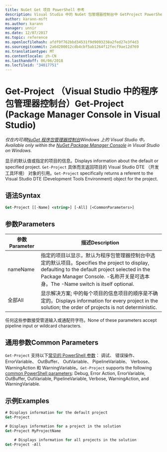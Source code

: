 ```yaml
---
title: NuGet Get 项目 PowerShell 参考
description: Visual Studio 中的 NuGet 包管理器控制台中 GetProject PowerShell 命令参考。
author: karann-msft
ms.author: karann
manager: unnir
ms.date: 12/07/2017
ms.topic: reference
ms.openlocfilehash: afdf9f762bbd34531f9d9093238a2fed27e3f4d3
ms.sourcegitcommit: 2a6d200012cdb4cbf5ab1264f12fecf9ae12d769
ms.translationtype: MT
ms.contentlocale: zh-CN
ms.lasthandoff: 06/06/2018
ms.locfileid: "34817751"
---
```

# <a name="get-project-package-manager-console-in-visual-studio"></a><span data-ttu-id="5da3b-103">Get-Project （Visual Studio 中的程序包管理器控制台）</span><span class="sxs-lookup"><span data-stu-id="5da3b-103">Get-Project (Package Manager Console in Visual Studio)</span></span>

<span data-ttu-id="5da3b-104">*仅在内可用[NuGet 程序包管理器控制台](package-manager-console.md)Windows 上的 Visual Studio 中。*</span><span class="sxs-lookup"><span data-stu-id="5da3b-104">*Available only within the [NuGet Package Manager Console](package-manager-console.md) in Visual Studio on Windows.*</span></span>

<span data-ttu-id="5da3b-105">显示的默认值或指定的项目的信息。</span><span class="sxs-lookup"><span data-stu-id="5da3b-105">Displays information about the default or specified project.</span></span> <span data-ttu-id="5da3b-106">`Get-Project` 具体而言返回项目的 Visual Studio DTE （开发工具环境） 对象的引用。</span><span class="sxs-lookup"><span data-stu-id="5da3b-106">`Get-Project` specifically returns a referent to the Visual Studio DTE (Development Tools Environment) object for the project.</span></span>

## <a name="syntax"></a><span data-ttu-id="5da3b-107">语法</span><span class="sxs-lookup"><span data-stu-id="5da3b-107">Syntax</span></span>

```ps
Get-Project [[-Name] <string>] [-All] [<CommonParameters>]
```

## <a name="parameters"></a><span data-ttu-id="5da3b-108">参数</span><span class="sxs-lookup"><span data-stu-id="5da3b-108">Parameters</span></span>

| <span data-ttu-id="5da3b-109">参数</span><span class="sxs-lookup"><span data-stu-id="5da3b-109">Parameter</span></span> | <span data-ttu-id="5da3b-110">描述</span><span class="sxs-lookup"><span data-stu-id="5da3b-110">Description</span></span> |
| --- | --- |
| <span data-ttu-id="5da3b-111">name</span><span class="sxs-lookup"><span data-stu-id="5da3b-111">Name</span></span> | <span data-ttu-id="5da3b-112">指定的项目以显示，默认为程序包管理器控制台中选定的默认项目。</span><span class="sxs-lookup"><span data-stu-id="5da3b-112">Specifies the project to display, defaulting to the default project selected in the Package Manager Console.</span></span> <span data-ttu-id="5da3b-113">-名称开关是可选本身。</span><span class="sxs-lookup"><span data-stu-id="5da3b-113">The -Name switch is itself optional.</span></span> |
| <span data-ttu-id="5da3b-114">全部</span><span class="sxs-lookup"><span data-stu-id="5da3b-114">All</span></span> | <span data-ttu-id="5da3b-115">显示解决方案; 中的每个项目的信息项目的顺序是不确定的。</span><span class="sxs-lookup"><span data-stu-id="5da3b-115">Displays information for every project in the solution; the order of projects is not deterministic.</span></span> |

<span data-ttu-id="5da3b-116">任何这些参数接受管道输入或通配符字符。</span><span class="sxs-lookup"><span data-stu-id="5da3b-116">None of these parameters accept pipeline input or wildcard characters.</span></span>

## <a name="common-parameters"></a><span data-ttu-id="5da3b-117">通用参数</span><span class="sxs-lookup"><span data-stu-id="5da3b-117">Common Parameters</span></span>

<span data-ttu-id="5da3b-118">`Get-Project` 支持以下[常见的 PowerShell 参数](http://go.microsoft.com/fwlink/?LinkID=113216)： 调试、 错误操作、 ErrorVariable、 OutBuffer、 OutVariable、 PipelineVariable、 Verbose、 WarningAction 和 WarningVariable。</span><span class="sxs-lookup"><span data-stu-id="5da3b-118">`Get-Project` supports the following [common PowerShell parameters](http://go.microsoft.com/fwlink/?LinkID=113216): Debug, Error Action, ErrorVariable, OutBuffer, OutVariable, PipelineVariable, Verbose, WarningAction, and WarningVariable.</span></span>

## <a name="examples"></a><span data-ttu-id="5da3b-119">示例</span><span class="sxs-lookup"><span data-stu-id="5da3b-119">Examples</span></span>

```ps
# Displays information for the default project
Get-Project

# Displays information for a project in the solution
Get-Project MyProjectName

    # Displays information for all projects in the solution
Get-Project -All
```